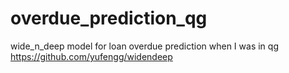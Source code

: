 # overdue_prediction_qg
wide_n_deep model for  loan overdue prediction when I was in qg
https://github.com/yufengg/widendeep
